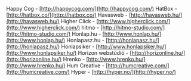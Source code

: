 Happy Cog - [http://happycog.com/](http://happycog.com/)
HatBox - [http://hatbox.co/](http://hatbox.co/)
Havasweb - [http://havasweb.hu/](http://havasweb.hu/)
Higher Click - [http://www.higherclick.com/](http://www.higherclick.com/)
hitmo - [http://hitmo-studio.com/](http://hitmo-studio.com/)
Honlap.hu - [http://www.honlap.hu/](http://www.honlap.hu/)
Honlapasz.hu - [http://honlapasz.hu/](http://honlapasz.hu/)
Honlapsiker - [http://www.honlapsiker.hu/](http://www.honlapsiker.hu/)
Horizon webstúdió - [http://horizonline.hu/](http://horizonline.hu/)
Hrenko - [http://www.hrenko.hu/](http://www.hrenko.hu/)
Hum Creative - [http://humcreative.com/](http://humcreative.com/)
Hyper - [http://hyper.no/](http://hyper.no/)